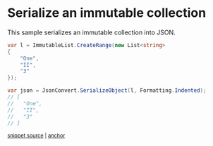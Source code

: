# Serialize an immutable collection

This sample serializes an immutable collection into JSON.

<!-- snippet: SerializeImmutableCollections -->
<a id='snippet-serializeimmutablecollections'></a>
```cs
var l = ImmutableList.CreateRange(new List<string>
{
    "One",
    "II",
    "3"
});

var json = JsonConvert.SerializeObject(l, Formatting.Indented);
// [
//   "One",
//   "II",
//   "3"
// ]
```
<sup><a href='/src/Tests/Documentation/Samples/Serializer/SerializeImmutableCollections.cs#L12-L28' title='Snippet source file'>snippet source</a> | <a href='#snippet-serializeimmutablecollections' title='Start of snippet'>anchor</a></sup>
<!-- endSnippet -->
